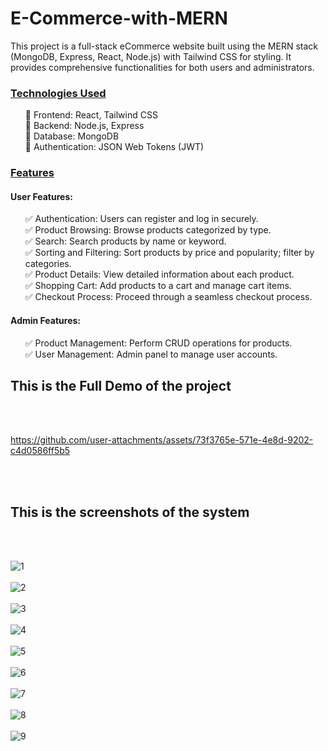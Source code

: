 # E-Commerce-with-MERN
 
This project is a full-stack eCommerce website built using the MERN stack (MongoDB, Express, React, Node.js) with Tailwind CSS for styling. It provides comprehensive functionalities for both users and administrators.

<h3><u>Technologies Used</u></h3>
<ul>
🔹 Frontend: React, Tailwind CSS<br>
🔹 Backend: Node.js, Express<br>
🔹 Database: MongoDB<br>
🔹 Authentication: JSON Web Tokens (JWT)<br>
</ul>

<h3><u>Features</u></h3>


<h4>User Features:</h4>
<ul>
✅ Authentication: Users can register and log in securely.<br>
✅ Product Browsing: Browse products categorized by type.<br>
✅ Search: Search products by name or keyword.<br>
✅ Sorting and Filtering: Sort products by price and popularity; filter by categories.<br>
✅ Product Details: View detailed information about each product.<br>
✅ Shopping Cart: Add products to a cart and manage cart items.<br>
✅ Checkout Process: Proceed through a seamless checkout process.<br>
 </ul>
<h4>Admin Features:</h4>
<ul>
✅ Product Management: Perform CRUD operations for products.<br>
✅ User Management: Admin panel to manage user accounts.<br>
</ul>



<h2>This is the Full Demo of the project</h2><br><br>



https://github.com/user-attachments/assets/73f3765e-571e-4e8d-9202-c4d0586ff5b5




<br><br>
<h2>This is the screenshots of the system</h2><br><br>

![1](https://github.com/kusha2000/E-Commerce-with-MERN/assets/127003267/6b4b22de-d1da-4ea4-b140-0108a9111b8b)<br><br>
![2](https://github.com/kusha2000/E-Commerce-with-MERN/assets/127003267/37ac34a8-12a4-4ded-878b-61887172a29a)<br><br>
![3](https://github.com/kusha2000/E-Commerce-with-MERN/assets/127003267/b4fe94a4-1832-4fe3-a788-92d9c836dea5)<br><br>
![4](https://github.com/kusha2000/E-Commerce-with-MERN/assets/127003267/e8ab4d79-698d-4c40-975f-44126b1c590d)<br><br>
![5](https://github.com/kusha2000/E-Commerce-with-MERN/assets/127003267/3838db98-f21a-4f2b-8625-e0ee12fb5380)<br><br>
![6](https://github.com/kusha2000/E-Commerce-with-MERN/assets/127003267/cd0f7cd6-ccd0-4584-918b-75f110bdc162)<br><br>
![7](https://github.com/kusha2000/E-Commerce-with-MERN/assets/127003267/280a46d2-e50f-4474-80b9-71782042f555)<br><br>
![8](https://github.com/kusha2000/E-Commerce-with-MERN/assets/127003267/bdc5e282-20a9-4a2c-9f59-c406a9a7ba16)<br><br>
![9](https://github.com/kusha2000/E-Commerce-with-MERN/assets/127003267/b917902b-d5fa-4954-b5c6-d531ee91bdee)<br><br>






